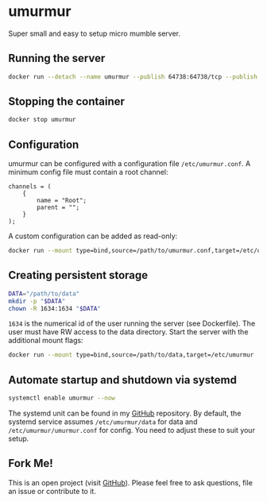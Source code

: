 # umurmur
Super small and easy to setup micro mumble server.

## Running the server
```bash
docker run --detach --name umurmur --publish 64738:64738/tcp --publish 64738:64738/udp hetsh/umurmur
```

## Stopping the container
```bash
docker stop umurmur
```

## Configuration
umurmur can be configured with a configuration file `/etc/umurmur.conf`.
A minimum config file must contain a root channel:
```
channels = (
	{
		name = "Root";
		parent = "";
	}
);
```
A custom configuration can be added as read-only:
```bash
docker run --mount type=bind,source=/path/to/umurmur.conf,target=/etc/umurmur.conf,readonly ...
```

## Creating persistent storage
```bash
DATA="/path/to/data"
mkdir -p "$DATA"
chown -R 1634:1634 "$DATA"
```
`1634` is the numerical id of the user running the server (see Dockerfile).
The user must have RW access to the data directory.
Start the server with the additional mount flags:
```bash
docker run --mount type=bind,source=/path/to/data,target=/etc/umurmur ...
```

## Automate startup and shutdown via systemd
```bash
systemctl enable umurmur --now
```
The systemd unit can be found in my [GitHub](https://github.com/Hetsh/docker-umurmur) repository.
By default, the systemd service assumes `/etc/umurmur/data` for data and `/etc/umurmur/umurmur.conf` for config.
You need to adjust these to suit your setup.

## Fork Me!
This is an open project (visit [GitHub](https://github.com/Hetsh/docker-umurmur)). Please feel free to ask questions, file an issue or contribute to it.